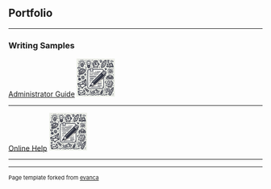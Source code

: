 ## Portfolio

---

### Writing Samples 

[Administrator Guide](/WritingSample_LicenseServerRedundancy_Bstork.pdf)
<img src="/WSicon.png?raw=true" style="width:15%;height:15%;"/>

---
[Online Help](/WritingSample_LibraryPhraseDataSourceExample_Bstork.pdf)
<img src="/WSicon.png?raw=true" style="width:15%;height:15%;"/>

---
<!--
[Project 3 Title](http://example.com/)
<img src="images/dummy_thumbnail.jpg?raw=true"/>

---

### Category Name 2

- [Project 1 Title](http://example.com/)
- [Project 2 Title](http://example.com/)
- [Project 3 Title](http://example.com/)
- [Project 4 Title](http://example.com/)
- [Project 5 Title](http://example.com/)

---
-->



---
<p style="font-size:11px">Page template forked from <a href="https://github.com/evanca/quick-portfolio">evanca</a></p>
<!-- Remove above link if you don't want to attibute -->
